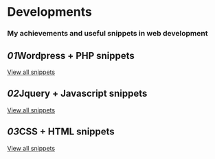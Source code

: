 # Developments

<h3>My achievements and useful snippets in web development</h3>


<h2><em>01</em>Wordpress + PHP snippets</h2>
<a href="/">View all snippets</a>

<h2><em>02</em>Jquery + Javascript snippets</h2>
<a href="/">View all snippets</a>

<h2><em>03</em>CSS + HTML snippets</h2>
<a href="/">View all snippets</a>
